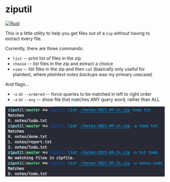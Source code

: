 # ziputil

[![Rust](https://github.com/ChrisDavison/ziputil/actions/workflows/rust.yml/badge.svg)](https://github.com/ChrisDavison/ziputil/actions/workflows/rust.yml)

This is a little utility to help you get files out of a `zip` without having to extract every file.

Currently, there are three commands:

- `list` -- print list of files in the zip
- `choose` -- list files in the zip and extract a choice
- `view` -- list files in the zip and then `cat` (basically only useful for plaintext, where _plaintext notes backups_ was my primary usecase)

And flags...

- `-o` or `--ordered` -- force queries to be matched in left to right order
- `-a` or `--any` -- show file that matches ANY query word, rather than ALL

![](screenshots/ziputil.png)
